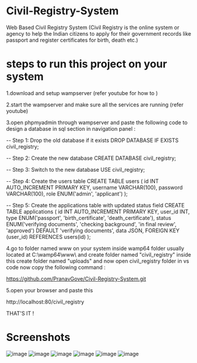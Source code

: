 # Civil-Registry-System
Web Based Civil Registry System (Civil Registry is the online system or agency to help the Indian citizens to apply for their government records like passport and register certificates for birth, death etc.)


# steps to run this project on your system

1.download and setup wampserver (refer youtube for how to )

2.start the wampserver and make sure all the services are running (refer youtube)

3.open phpmyadmin through wampserver and paste the following code to design a database in sql section in navigation panel : 

-- Step 1: Drop the old database if it exists
DROP DATABASE IF EXISTS civil_registry;

-- Step 2: Create the new database
CREATE DATABASE civil_registry;

-- Step 3: Switch to the new database
USE civil_registry;

-- Step 4: Create the users table
CREATE TABLE users (
    id INT AUTO_INCREMENT PRIMARY KEY,
    username VARCHAR(100),
    password VARCHAR(100),
    role ENUM('admin', 'applicant')
);

-- Step 5: Create the applications table with updated status field
CREATE TABLE applications (
    id INT AUTO_INCREMENT PRIMARY KEY,
    user_id INT,
    type ENUM('passport', 'birth_certificate', 'death_certificate'),
    status ENUM('verifying documents', 'checking background', 'in final review', 'approved') DEFAULT 'verifying documents',
    data JSON,
    FOREIGN KEY (user_id) REFERENCES users(id)
);


4.go to folder named www on your system inside wamp64 folder usually located at C:\wamp64\www\ and create folder named "civil_registry" inside this create folder named "uploads" and now open civil_registry folder in vs code now copy the following command : 


https://github.com/PranavGove/Civil-Registry-System.git


5.open your browser and paste this 

http://localhost:80/civil_registry 


THAT'S IT !

# Screenshots 
![image](https://github.com/user-attachments/assets/5e586405-d0ee-4a80-b0cc-9068a699a2ce)
![image](https://github.com/user-attachments/assets/dec43d75-14bf-4bae-a692-b3d4167cfdba)
![image](https://github.com/user-attachments/assets/a1ac5889-97fa-47c5-a48e-c3358b35b3e3)
![image](https://github.com/user-attachments/assets/56501a1e-5d6a-4ccb-8979-dfa5e4be2db2)
![image](https://github.com/user-attachments/assets/1dd79864-e4d6-4752-ad06-e82d532cc8c1)
![image](https://github.com/user-attachments/assets/8b14b9ce-91f3-43df-a3c1-91866614f054)



